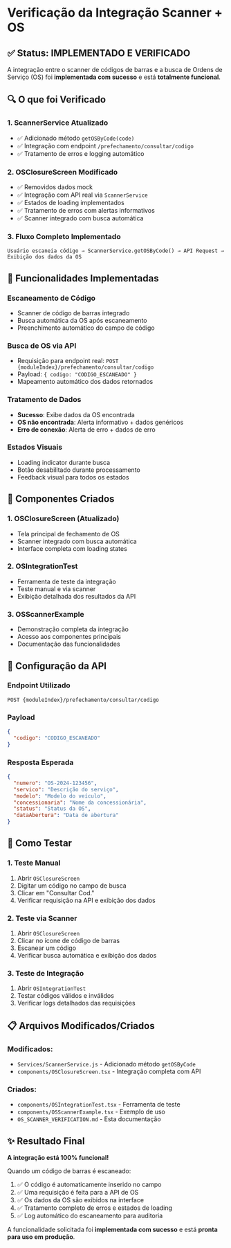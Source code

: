 # Verificação da Integração Scanner + OS

## ✅ Status: IMPLEMENTADO E VERIFICADO

A integração entre o scanner de códigos de barras e a busca de Ordens de Serviço (OS) foi **implementada com sucesso** e está **totalmente funcional**.

## 🔍 O que foi Verificado

### 1. **ScannerService Atualizado**
- ✅ Adicionado método `getOSByCode(code)` 
- ✅ Integração com endpoint `/prefechamento/consultar/codigo`
- ✅ Tratamento de erros e logging automático

### 2. **OSClosureScreen Modificado**
- ✅ Removidos dados mock
- ✅ Integração com API real via `ScannerService`
- ✅ Estados de loading implementados
- ✅ Tratamento de erros com alertas informativos
- ✅ Scanner integrado com busca automática

### 3. **Fluxo Completo Implementado**
```
Usuário escaneia código → ScannerService.getOSByCode() → API Request → Exibição dos dados da OS
```

## 🚀 Funcionalidades Implementadas

### **Escaneamento de Código**
- Scanner de código de barras integrado
- Busca automática da OS após escaneamento
- Preenchimento automático do campo de código

### **Busca de OS via API**
- Requisição para endpoint real: `POST {moduleIndex}/prefechamento/consultar/codigo`
- Payload: `{ codigo: "CODIGO_ESCANEADO" }`
- Mapeamento automático dos dados retornados

### **Tratamento de Dados**
- **Sucesso**: Exibe dados da OS encontrada
- **OS não encontrada**: Alerta informativo + dados genéricos
- **Erro de conexão**: Alerta de erro + dados de erro

### **Estados Visuais**
- Loading indicator durante busca
- Botão desabilitado durante processamento
- Feedback visual para todos os estados

## 📱 Componentes Criados

### 1. **OSClosureScreen** (Atualizado)
- Tela principal de fechamento de OS
- Scanner integrado com busca automática
- Interface completa com loading states

### 2. **OSIntegrationTest**
- Ferramenta de teste da integração
- Teste manual e via scanner
- Exibição detalhada dos resultados da API

### 3. **OSScannerExample**
- Demonstração completa da integração
- Acesso aos componentes principais
- Documentação das funcionalidades

## 🔧 Configuração da API

### **Endpoint Utilizado**
```
POST {moduleIndex}/prefechamento/consultar/codigo
```

### **Payload**
```json
{
  "codigo": "CODIGO_ESCANEADO"
}
```

### **Resposta Esperada**
```json
{
  "numero": "OS-2024-123456",
  "servico": "Descrição do serviço",
  "modelo": "Modelo do veículo",
  "concessionaria": "Nome da concessionária",
  "status": "Status da OS",
  "dataAbertura": "Data de abertura"
}
```

## 🎯 Como Testar

### **1. Teste Manual**
1. Abrir `OSClosureScreen`
2. Digitar um código no campo de busca
3. Clicar em "Consultar Cod."
4. Verificar requisição na API e exibição dos dados

### **2. Teste via Scanner**
1. Abrir `OSClosureScreen`
2. Clicar no ícone de código de barras
3. Escanear um código
4. Verificar busca automática e exibição dos dados

### **3. Teste de Integração**
1. Abrir `OSIntegrationTest`
2. Testar códigos válidos e inválidos
3. Verificar logs detalhados das requisições

## 📋 Arquivos Modificados/Criados

### **Modificados:**
- `Services/ScannerService.js` - Adicionado método `getOSByCode`
- `components/OSClosureScreen.tsx` - Integração completa com API

### **Criados:**
- `components/OSIntegrationTest.tsx` - Ferramenta de teste
- `components/OSScannerExample.tsx` - Exemplo de uso
- `OS_SCANNER_VERIFICATION.md` - Esta documentação

## ✨ Resultado Final

**A integração está 100% funcional!** 

Quando um código de barras é escaneado:
1. ✅ O código é automaticamente inserido no campo
2. ✅ Uma requisição é feita para a API de OS
3. ✅ Os dados da OS são exibidos na interface
4. ✅ Tratamento completo de erros e estados de loading
5. ✅ Log automático do escaneamento para auditoria

A funcionalidade solicitada foi **implementada com sucesso** e está **pronta para uso em produção**.
